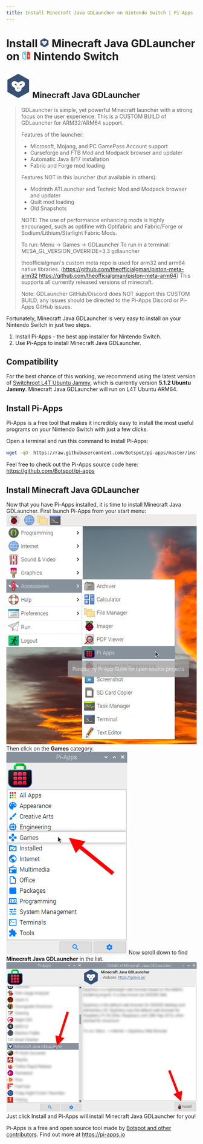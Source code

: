 ```yaml
---
title: Install Minecraft Java GDLauncher on Nintendo Switch | Pi-Apps
---
```

<div class="simple-install-content content">

# Install <img src="/img/app-icons/Minecraft Java GDLauncher/icon-64.png" height=24> Minecraft Java GDLauncher on <img src=/img/other-icons/switch-icon.svg height=24> Nintendo Switch

## <img src="/img/app-icons/Minecraft Java GDLauncher/icon-64.png"> Minecraft Java GDLauncher
> GDLauncher is simple, yet powerful Minecraft launcher with a strong focus on the user experience. This is a CUSTOM BUILD of GDLauncher for ARM32/ARM64 support.
> 
> Features of the launcher:
> - Microsoft, Mojang, and PC GamePass Account support
> - Curseforge and FTB Mod and Modpack browser and updater
> - Automatic Java 8/17 installation
> - Fabric and Forge mod loading
> 
> Features NOT in this launcher (but available in others):
> - Modrinth ATLauncher and Technic Mod and Modpack browser and updater
> - Quilt mod loading
> - Old Snapshots
> 
> NOTE: The use of performance enhancing mods is highly encouraged, such as optifine with Optifabric and Fabric/Forge or Sodium/Lithium/Starlight Fabric Mods.
> 
> To run: Menu -> Games -> GDLauncher
> To run in a terminal: MESA_GL_VERSION_OVERRIDE=3.3 gdlauncher
> 
> theofficialgman's custom meta repo is used for arm32 and arm64 native libraries. (https://github.com/theofficialgman/piston-meta-arm32 https://github.com/theofficialgman/piston-meta-arm64)
> This supports all currently released versions of minecraft.
> 
> Note: GDLauncher GitHub/Discord does NOT support this CUSTOM BUILD, any issues should be directed to the Pi-Apps Discord or Pi-Apps GitHub issues.

Fortunately, Minecraft Java GDLauncher is very easy to install on your Nintendo Switch in just two steps.
1. Install Pi-Apps - the best app installer for Nintendo Switch.
2. Use Pi-Apps to install Minecraft Java GDLauncher.
</div>
<div class="simple-install-content content">

## Compatibility
For the best chance of this working, we recommend using the latest version of [Switchroot L4T Ubuntu Jammy](https://wiki.switchroot.org/wiki/linux/l4t-ubuntu-jammy-installation-guide), which is currently version **5.1.2 Ubuntu Jammy**.
Minecraft Java GDLauncher will run on L4T Ubuntu ARM64.
</div>
<div class="simple-install-content content">

## Install Pi-Apps

Pi-Apps is a free tool that makes it incredibly easy to install the most useful programs on your Nintendo Switch with just a few clicks.

Open a terminal and run this command to install Pi-Apps:
```bash
wget -qO- https://raw.githubusercontent.com/Botspot/pi-apps/master/install | bash
```
Feel free to check out the Pi-Apps source code here: https://github.com/Botspot/pi-apps
</div>
<div class="simple-install-content content">

## Install Minecraft Java GDLauncher

Now that you have Pi-Apps installed, it is time to install Minecraft Java GDLauncher.
First launch Pi-Apps from your start menu:
<img src="/img/start-menu.png">
Then click on the <b>Games</b> category.
<img src="/img/category-selections/Games.png">
Now scroll down to find <b>Minecraft Java GDLauncher</b> in the list.
<img src="/img/app-icons/Minecraft Java GDLauncher/app-selection.png">
Just click Install and Pi-Apps will install Minecraft Java GDLauncher for you!
</div>
<div class="simple-install-content content">

Pi-Apps is a free and open source tool made by [Botspot and other contributors](/about/#contributors). Find out more at https://pi-apps.io
</div>
